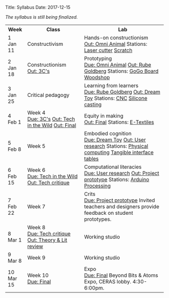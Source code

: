 Title: Syllabus
Date: 2017-12-15

*The syllabus is still being finalized.*

<table class="syllabus">
    <tr>
        <th>Week</th>
        <th>Class</th>
        <th>Lab</th>
    </tr>
    <tr>
        <td>1 <br /><span class="date">Jan 11</span></td>
        <td>
            <div class="topic">Constructivism</div>
        </td>
        <td>
            <div class="topic">Hands-on constructionism</div>
            <a class="assignment-out" href="{filename}/assignments/omni-animal.md">Out: Omni Animal</a>
            Stations: 
                <a class="module" href="{filename}/modules/lasercutter.md">Laser cutter</a>
                <a class="module" href="{filename}/modules/scratch.md">Scratch</a>
        </td>
    </tr>
    <tr>
        <td>2<br /><span class="date">Jan 18</span></td>
        <td>
            <div class="topic">Constructionism</div>
            <a class="assignment-out" href="{filename}/assignments/3c.md">Out: 3C's</a>
        </td>
        <td>
            <div class="topic">Prototyping</div>
            <a class="assignment-due" href="{filename}/assignments/omni-animal.md">Due: Omni Animal</a>
            <a class="assignment-out" href="{filename}/assignments/rube-goldberg.md">Out: Rube Goldberg</a>
            Stations: 
                <a class="module" href="{filename}/modules/gogo-board.md">GoGo Board</a>
                <a class="module" href="{filename}/modules/woodshop.md">Woodshop</a>
        </td>
    </tr>
    <tr>
        <td>3<br /><span class="date">Jan 25</span></td>
        <td>
            <div class="topic">Critical pedagogy</div>
        </td>
        <td>
            <div class="topic">Learning from learners</div>
            <a class="assignment-due" href="{filename}/assignments/rube-goldberg.md">Due: Rube Goldberg</a>
            <a class="assignment-out" href="{filename}/assignments/dream-toy.md">Out: Dream Toy</a>
            Stations: 
                <a class="module" href="{filename}/modules/cnc.md">CNC</a>
                <a class="module" href="{filename}/modules/silicone.md">Silicone casting</a>
        </td>
    </tr>
    <tr>
        <td>4<br /><span class="date">Feb 1</span></td>
        <td>
            <div class="topic">Week 4</div>
            <a class="assignment-due" href="{filename}/assignments/3c.md">Due: 3C's</a>
            <a class="assignment-out" href="{filename}/assignments/tech-in-wild.md">Out: Tech in the Wild</a>
            <a class="assignment-out" href="{filename}/assignments/final.md">Out: Final</a>
        </td>
        <td>
            <div class="topic">Equity in making</div>
            <a class="assignment-out" href="{filename}/assignments/final.md">Out: Final</a>
            Stations: 
                <a class="module" href="{filename}/modules/e-textiles.md">E-Textiles</a>
        </td>
    </tr>
    <tr>
        <td>5<br /><span class="date">Feb 8</span></td>
        <td>
            <div class="topic">Week 5</div>
        </td>
        <td>
            <div class="topic">Embodied cognition</div>
            <a class="assignment-due" href="{filename}/assignments/dream-toy.md">Due: Dream Toy</a>
            <a class="assignment-out" href="{filename}/assignments/final.md#user-research">Out: User research</a>
            Stations: 
                <a class="module" href="{filename}/modules/physical-computing.md">Physical computing</a>
                <a class="module" href="{filename}/modules/tangible-tables.md">Tangible interface tables</a>
        </td>
    </tr>
    <tr>
        <td>6<br /><span class="date">Feb 15</span></td>
        <td>
            <div class="topic">Week 6</div>
            <a class="assignment-due" href="{filename}/assignments/tech-in-wild.md">Due: Tech in the Wild</a>
            <a class="assignment-out" href="{filename}/assignments/tech-critique.md">Out: Tech critique</a>
        </td>
        <td>
            <div class="topic">Computational literacies</div>
            <a class="assignment-due" href="{filename}/assignments/final.md#user-research">Due: User research</a>
            <a class="assignment-out" href="{filename}/assignments/final.md#prototype">Out: Project prototype</a>
            Stations: 
                <a class="module" href="{filename}/modules/arduino.md">Arduino</a>
                <a class="module" href="{filename}/modules/processing.md">Processing</a>
        </td>
    </tr>
    <tr>
        <td>7<br /><span class="date">Feb 22</span></td>
        <td>
            <div class="topic">Week 7</div>
        </td>
        <td>
            <div class="topic">Crits</div>
            <a class="assignment-due" href="{filename}/assignments/final.md#prototype">Due: Project prototype</a>
            Invited teachers and designers provide feedback on student prototypes.
        </td>
    </tr>
    <tr>
        <td>8<br /><span class="date">Mar 1</span></td>
        <td>
            <div class="topic">Week 8</div>
            <a class="assignment-due" href="{filename}/assignments/tech-critique.md">Due: Tech critique</a>
            <a class="assignment-out" href="{filename}/assignments/final.md#lit-review">Out: Theory & Lit review</a>
        </td>
        <td>
            <div class="topic">Working studio</div>
        </td>
    </tr>
    <tr>
        <td>9<br /><span class="date">Mar 8</span></td>
        <td>
            <div class="topic">Week 9</div>
        </td>
        <td>
            <div class="topic">Working studio</div>
        </td>
    </tr>
    <tr>
        <td>10<br /><span class="date">Mar 15</span></td>
        <td>
            <div class="topic">Week 10</div>
            <a class="assignment-due" href="{filename}/assignments/final.md">Due: Final</a>
        </td>
        <td>
            <div class="topic">Expo</div>
            <a class="assignment-due" href="{filename}/assignments/final.md">Due: Final</a>
            Beyond Bits & Atoms Expo, CERAS lobby. 4:30-6:00pm.
        </td>
    </tr>
</table>
